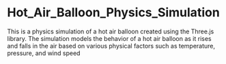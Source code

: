 # Hot_Air_Balloon_Physics_Simulation
This is a physics simulation of a hot air balloon created using the Three.js library. The simulation models the behavior of a hot air balloon as it rises and falls in the air based on various physical factors such as temperature, pressure, and wind speed
